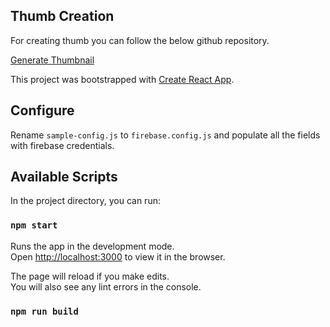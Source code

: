 ## Thumb Creation

For creating thumb you can follow the below github repository.

[Generate Thumbnail](https://github.com/firebase/functions-samples/tree/Node-8/generate-thumbnail)

This project was bootstrapped with [Create React App](https://github.com/facebook/create-react-app).

## Configure

Rename `sample-config.js` to `firebase.config.js` and populate all the fields with firebase credentials.

## Available Scripts

In the project directory, you can run:

### `npm start`

Runs the app in the development mode.<br>
Open [http://localhost:3000](http://localhost:3000) to view it in the browser.

The page will reload if you make edits.<br>
You will also see any lint errors in the console.

### `npm run build`
